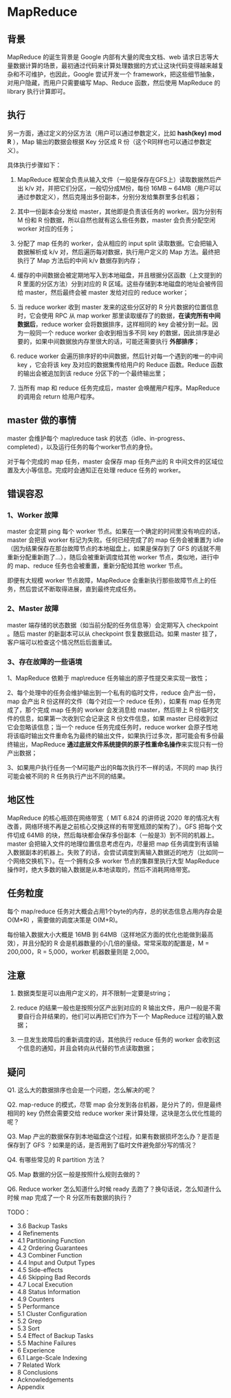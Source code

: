 # MapReduce

## 背景

MapReduce 的诞生背景是 Google 内部有大量的爬虫文档、web 请求日志等大量数据计算的场景，最初通过代码来计算处理数据的方式让这块代码变得越来越复杂和不可维护，也因此，Google 尝试开发一个 framework，把这些细节抽象，对用户隐藏，而用户只需要编写 Map、Reduce 函数，然后使用 MapReduce 的 library 执行计算即可。

## 执行

另一方面，通过定义的分区方法（用户可以通过参数定义，比如 **hash(key) mod R** ），Map 输出的数据会根据 Key 分区成 R 份（这个R同样也可以通过参数定义）。

具体执行步骤如下：

1. MapReduce 框架会负责从输入文件（一般是保存在GFS上）读取数据然后产出 k/v 对，并把它们分区，一般切分成M份，每份 16MB ~ 64MB（用户可以通过参数定义），然后克隆出多份副本，分别分发给集群里多台机器；

2. 其中一份副本会分发给 master，其他即是负责该任务的 worker。因为分别有 M 份和 R 份数据，所以自然也就有这么些任务数，master 会负责分配空闲 worker 对应的任务；

3. 分配了 map 任务的 worker，会从相应的 input split 读取数据。它会把输入数据解析成 k/v 对，然后遍历每对数据，执行用户定义的 Map 方法。最终把执行了 Map 方法后的中间 k/v 数据存到内存；

4. 缓存的中间数据会被定期地写入到本地磁盘，并且根据分区函数（上文提到的 R 里面的分区方法）分到对应的 R 区域。这些存储到本地磁盘的地址会被传回给 master，然后最终会被 master 发给对应的 reduce worker；

5. 当 reduce worker 收到 master 发来的这些分区好的 R 分片数据的位置信息时，它会使用 RPC 从 map worker 那里读取缓存了的数据，**在读完所有中间数据后**，reduce worker 会将数据排序，这样相同的 key 会被分到一起。因为一般同一个 reduce worker 会收到相当多不同 key 的数据，因此排序是必要的，如果中间数据放内存里很大的话，可能还需要执行 **外部排序**；

6. reduce worker 会遍历排序好的中间数据，然后针对每一个遇到的唯一的中间 key ，它会将该 key 及对应的数据集传给用户的 Reduce 函数。Reduce 函数的输出会被追加到该 reduce 分区下的一个最终输出里；

7. 当所有 map 和 reduce 任务完成后，master 会唤醒用户程序。MapReduce 的调用会 return 给用户程序。

## master 做的事情

master 会维护每个 map\reduce task 的状态（idle、in-progress、completed），以及运行任务的每个worker节点的身份。

对于每个完成的 map 任务，master 会保存 map 任务产出的 R 中间文件的区域位置及大小等信息。完成时会通知正在处理 reduce 任务的 worker。

## 错误容忍

### 1、Worker 故障

master 会定期 ping 每个 worker 节点。如果在一个确定的时间里没有响应的话，master 会把该 worker 标记为失败。任何已经完成了的 map 任务会被重置为 idle（因为结果保存在那台故障节点的本地磁盘上，如果是保存到了 GFS 的话就不用重新分配重新跑了...），随后会被重新调度给其他 worker 节点，类似地，进行中的 map、reduce 任务也会被重置，重新分配给其他 worker 节点。

即便有大规模 worker 节点故障，MapReduce 会重新执行那些故障节点上的任务，然后尝试不断取得进展，直到最终完成任务。

### 2、Master 故障

master 端存储的状态数据（如当前分配的任务信息等）会定期写入 checkpoint 。随后 master 的新副本可以从 checkpoint 恢复数据启动。如果 master 挂了，客户端可以检查这个情况然后后面重试。

### 3、存在故障的一些语境

1、MapReduce 依赖于 map\reduce 任务输出的原子性提交来实现一致性；

2、每个处理中的任务会维护输出到一个私有的临时文件，reduce 会产出一份，map 会产出 R 份这样的文件（每个对应一个 reduce 任务），如果有 map 任务完成了，那个完成 map 任务的 worker 会发消息给 master，然后带上 R 份临时文件的信息，如果第一次收到它会记录这 R 份文件信息，如果 master 已经收到过它会忽略该信息；当一个 reduce 任务完成任务时，reduce worker 会原子性地将该临时输出文件重命名为最终的输出文件，如果执行过多次，那可能会有多份最终输出，MapReduce **通过底层文件系统提供的原子性重命名操作**来实现只有一份产出数据；

3、如果用户执行任务一个M可能产出的R每次执行不一样的话，不同的 map 执行可能会被不同的 R 任务执行产出不同的结果。

## 地区性

MapReduce 的核心瓶颈在网络带宽（ MIT 6.824 的讲师说 2020 年的情况大有改善，网络环境不再是之前核心交换这样的有带宽瓶颈的架构了）。GFS 把每个文件切成 64MB 的块，然后每块都会保存多份副本（一般是3）到不同的机器上。master 会把输入文件的地理位置信息考虑在内，尽量把 map 任务调度到有该输入数据副本的机器上。失败了的话，会尝试调度到离输入数据近的地方（比如同一个网络交换机下）。在一个拥有众多 worker 节点的集群里执行大型 MapReduce 操作时，绝大多数的输入数据是从本地读取的，然后不消耗网络带宽。

## 任务粒度

每个 map/reduce 任务对大概会占用1个byte的内存，总的状态信息占用内存会是 O(M*R) ，需要做的调度决策是 O(M+R)。

每份输入数据大小大概是 16MB 到 64MB（这样地区方面的优化也能做到最高效），并且分配的 R 会是机器数量的小几倍的量级。常常采取的配置是，M = 200,000，R = 5,000，worker 机器数量则是 2,000。

## 注意

1. 数据类型是可以由用户定义的，并不限制一定要是string；

2. reduce 的结果一般也是按照分区产出到对应的 R 输出文件，用户一般是不需要自行合并结果的，他们可以再把它们作为下一个 MapReduce 过程的输入数据；

3. 一旦发生故障后的重新调度的话，其他执行 reduce 任务的 worker 会收到这个信息的通知，并且会转向从代替的节点读取数据；

## 疑问

Q1. 这么大的数据排序也会是一个问题，怎么解决的呢？

Q2. map-reduce 的模式，尽管 map 会分发到各台机器，是分片了的，但是最终相同的 key 仍然会需要交给 reduce worker 来计算处理，这块是怎么优化性能的呢？

Q3. Map 产出的数据保存到本地磁盘这个过程，如果有数据损坏怎么办？是否是保存到了 GFS ？如果是的话，是否用到了临时文件避免部分写的情况？

Q4. 有哪些常见的 R partition 方法？

Q5. Map 数据的分区一般是按照什么规则去做的？

Q6. Reduce worker 怎么知道什么时候 ready 去跑了？换句话说，怎么知道什么时候 map 完成了一个 R 分区所有数据的执行？

TODO：

* 3.6 Backup Tasks
* 4 Refinements
* 4.1 Partitioning Function
* 4.2 Ordering Guarantees
* 4.3 Combiner Function
* 4.4 Input and Output Types
* 4.5 Side-effects
* 4.6 Skipping Bad Records
* 4.7 Local Execution
* 4.8 Status Information
* 4.9 Counters
* 5 Performance
* 5.1 Cluster Configuration
* 5.2 Grep
* 5.3 Sort
* 5.4 Effect of Backup Tasks
* 5.5 Machine Failures
* 6 Experience
* 6.1 Large-Scale Indexing
* 7 Related Work
* 8 Conclusions
* Acknowledgements
* Appendix
